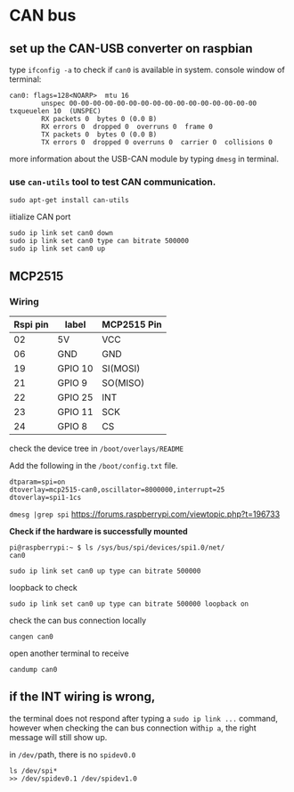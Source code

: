 # CAN bus

## set up the CAN-USB converter on raspbian
 
type `ifconfig -a` to check if `can0` is available in system. console window of terminal: 

``` 
can0: flags=128<NOARP>  mtu 16
        unspec 00-00-00-00-00-00-00-00-00-00-00-00-00-00-00-00  txqueuelen 10  (UNSPEC)
        RX packets 0  bytes 0 (0.0 B)
        RX errors 0  dropped 0  overruns 0  frame 0
        TX packets 0  bytes 0 (0.0 B)
        TX errors 0  dropped 0 overruns 0  carrier 0  collisions 0
``` 

more information about the USB-CAN module by typing `dmesg` in terminal. 

### use `can-utils` tool to test CAN communication. 

``` 
sudo apt-get install can-utils
```
iitialize CAN port

```
sudo ip link set can0 down
sudo ip link set can0 type can bitrate 500000
sudo ip link set can0 up
```



## MCP2515

### Wiring


|Rspi pin|label|MCP2515 Pin|
|---|---|------|
|02 |5V | VCC  |
|06 |GND | GND  |
|19 |GPIO 10 | SI(MOSI)  |
|21 |GPIO 9 | SO(MISO) |
|22 |GPIO 25 | INT  |
|23 |GPIO 11 | SCK  |
|24 |GPIO 8 | CS  |


check the device tree in `/boot/overlays/README`


Add the following in the `/boot/config.txt` file. 
```
dtparam=spi=on
dtoverlay=mcp2515-can0,oscillator=8000000,interrupt=25
dtoverlay=spi1-1cs
``` 

`dmesg |grep spi` 
https://forums.raspberrypi.com/viewtopic.php?t=196733


**Check if the hardware is successfully mounted**
```
pi@raspberrypi:~ $ ls /sys/bus/spi/devices/spi1.0/net/
can0
```

```
sudo ip link set can0 up type can bitrate 500000
```
loopback to check 
```
sudo ip link set can0 up type can bitrate 500000 loopback on
```
check the can bus connection locally 
``` 
cangen can0
````
open another terminal to receive
```
candump can0
```


## if the INT wiring is wrong, 

the terminal does not respond after typing a `sudo ip link ...` command, however when checking the can bus connection with`ip a`, the right message will still show up.

in `/dev/`path, there is no `spidev0.0` 
```
ls /dev/spi*
>> /dev/spidev0.1 /dev/spidev1.0
```
